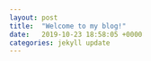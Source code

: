 ```yaml
---
layout: post
title:  "Welcome to my blog!"
date:   2019-10-23 18:58:05 +0000
categories: jekyll update
---
```

